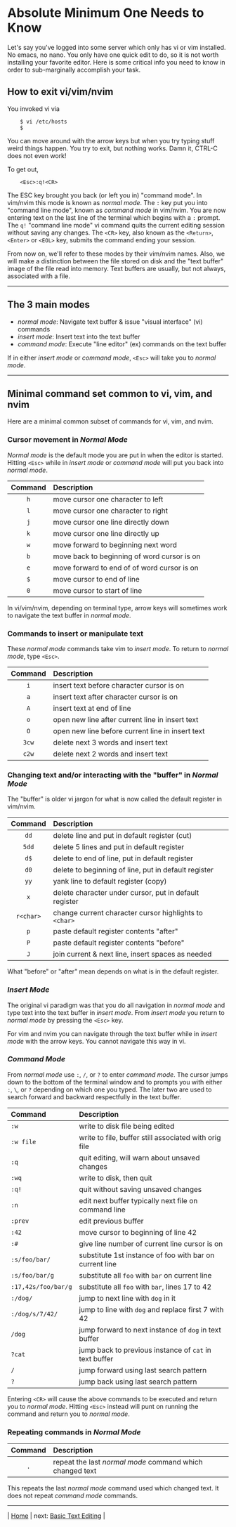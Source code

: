 # Absolute Minimum One Needs to Know

Let's say you've logged into some server which only has vi or vim
installed. No emacs, no nano. You only have one quick edit to do, so
it is not worth installing your favorite editor. Here is some critical
info you need to know in order to sub-marginally accomplish your task.

## How to exit vi/vim/nvim

You invoked vi via

```fish
    $ vi /etc/hosts
    $
```

You can move around with the arrow keys but when you try typing stuff
weird things happen. You try to exit, but nothing works. Damn it,
CTRL-C does not even work!

To get out,

```vim
    <Esc>:q!<CR>
```

The ESC key brought you back (or left you in) "command mode". In
vim/nvim this mode is known as *normal mode*. The `:` key put you into
"command line mode", known as *command mode* in vim/nvim. You are now
entering text on the last line of the terminal which begins with a `:`
prompt. The `q!` "command line mode" vi command quits the current
editing session without saving any changes. The `<CR>` key, also known
as the `<Return>`, `<Enter>` or `<EOL>` key, submits the command ending
your session.

From now on, we'll refer to these modes by their vim/nvim names. Also,
we will make a distinction between the file stored on disk and the "text
buffer" image of the file read into memory. Text buffers are usually,
but not always, associated with a file.

---

## The 3 main modes

* *normal mode*: Navigate text buffer & issue "visual interface" (vi) commands
* *insert mode*: Insert text into the text buffer
* *command mode*: Execute "line editor" (ex) commands on the text buffer

If in either *insert mode* or *command mode*, `<Esc>` will take you to
*normal mode*.

---

## Minimal command set common to vi, vim, and nvim

Here are a minimal common subset of commands for vi, vim, and nvim.

### Cursor movement in *Normal Mode*

*Normal mode* is the default mode you are put in when the editor is
started. Hitting `<Esc>` while in *insert mode* or *command mode* will
put you back into *normal mode*.

| Command  | Description                                 |
|:--------:|:------------------------------------------- |
| `h`      | move cursor one character to left           |
| `l`      | move cursor one character to right          |
| `j`      | move cursor one line directly down          |
| `k`      | move cursor one line directly up            |
| `w`      | move forward to beginning next word         |
| `b`      | move back to beginning of word cursor is on |
| `e`      | move forward to end of of word cursor is on |
| `$`      | move cursor to end of line                  |
| `0`      | move cursor to start of line                |

In vi/vim/nvim, depending on terminal type, arrow keys will sometimes
work to navigate the text buffer in *normal mode*.

### Commands to insert or manipulate text

These *normal mode* commands take vim to *insert mode*. To return to
*normal mode*, type `<Esc>`.

| Command | Description                                      |
|:-------:|:------------------------------------------------ |
| `i`     | insert text before character cursor is on        |
| `a`     | insert text after character cursor is on         |
| `A`     | insert text at end of line                       |
| `o`     | open new line after current line in insert text  |
| `O`     | open new line before current line in insert text |
| `3cw`   | delete next 3 words and insert text              |
| `c2w`   | delete next 2 words and insert text              |

### Changing text and/or interacting with the "buffer" in *Normal Mode*

The "buffer" is older vi jargon for what is now called the default
register in vim/nvim.

| Command   | Description                                            |
|:---------:|:------------------------------------------------------ |
| `dd`      | delete line and put in default register (cut)          |
| `5dd`     | delete 5 lines and put in default register             |
| `d$`      | delete to end of line, put in default register         |
| `d0`      | delete to beginning of line, put in default register   |
| `yy`      | yank line to default register (copy)                   |
| `x`       | delete character under cursor, put in default register |
| `r<char>` | change current character cursor highlights to `<char>` |
| `p`       | paste default register contents "after"                |
| `P`       | paste default register contents "before"               |
| `J`       | join current & next line, insert spaces as needed      |

What "before" or "after" mean depends on what is in the default register.

### *Insert Mode*

The original vi paradigm was that you do all navigation in *normal mode*
and type text into the text buffer in *insert mode*. From *insert mode*
you return to *normal mode* by pressing the `<Esc>` key.

For vim and nvim you can navigate through the text buffer while in
*insert mode* with the arrow keys. You cannot navigate this way in vi.

### *Command Mode*

From *normal mode* use  `:`, `/`, or `?` to enter *command mode*. The
cursor jumps down to the bottom of the terminal window and to prompts
you with either `:`, `\`, or `?` depending on which one you typed. The
later two are used to search forward and backward respectfully in the
text buffer.

| Command             | Description                                             |
|:------------------- |:------------------------------------------------------- |
| `:w`                | write to disk file being edited                         |
| `:w file`           | write to file, buffer still associated with orig file   |
| `:q`                | quit editing, will warn about unsaved changes           |
| `:wq`               | write to disk, then quit                                |
| `:q!`               | quit without saving unsaved changes                     |
| `:n`                | edit next buffer typically next file on command line    |
| `:prev`             | edit previous buffer                                    |
| `:42`               | move cursor to beginning of line 42                     |
| `:#`                | give line number of current line cursor is on           |
| `:s/foo/bar/`       | substitute 1st instance of foo with bar on current line |
| `:s/foo/bar/g`      | substitute all `foo` with `bar` on current line         |
| `:17,42s/foo/bar/g` | substitute all `foo` with `bar`, lines 17 to 42         |
| `:/dog/`            | jump to next line with `dog` in it                      |
| `:/dog/s/7/42/`     | jump to line with `dog` and replace first 7 with 42     |
| `/dog`              | jump forward to next instance of `dog` in text buffer   |
| `?cat`              | jump back to previous instance of `cat` in text buffer  |
| `/`                 | jump forward using last search pattern                  |
| `?`                 | jump back using last search pattern                     |

Entering `<CR>` will cause the above commands to be executed and return
you to *normal mode*. Hitting `<Esc>` instead will punt on running the
command and return you to *normal mode*.

### Repeating commands in *Normal Mode*

| Command | Description                                              |
|:-------:|:-------------------------------------------------------- |
| `.`     | repeat the last *normal mode* command which changed text |

This repeats the last *normal mode* command used which changed text. It
does not repeat *command mode* commands.

---

| [Home][0] | next: [Basic Text Editing][2] |

[0]: ../README.md
[2]: 02-BasicTextEditing.me
